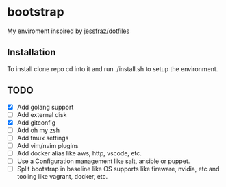 # bootstrap

My enviroment inspired by [jessfraz/dotfiles](https://github.com/jessfraz/dotfiles)

## Installation

To install clone repo cd into it and run ./install.sh to setup the environment.

## TODO

- [X] Add golang support
- [ ] Add external disk
- [X] Add gitconfig
- [ ] Add oh my zsh
- [ ] Add tmux settings
- [ ] Add vim/nvim plugins
- [ ] Add docker alias like aws, http, vscode, etc.
- [ ] Use a Configuration management like salt, ansible or puppet.
- [ ] Split bootstrap in baseline like OS supports like fireware, nvidia, etc and tooling like vagrant, docker, etc.
